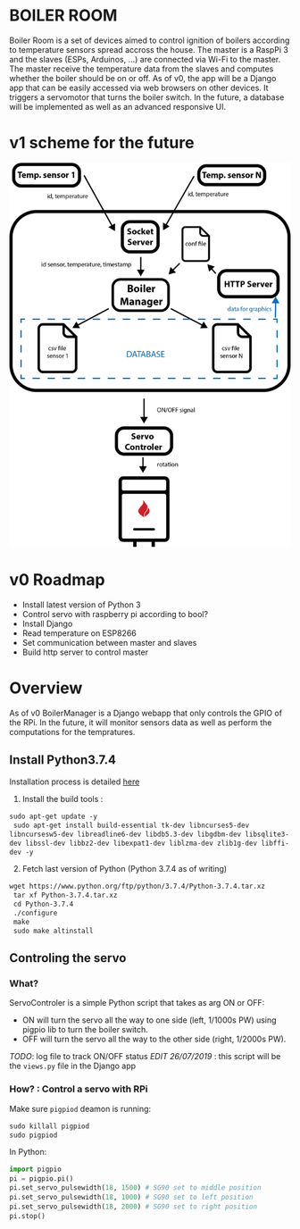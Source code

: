 # BOILER ROOM

Boiler Room is a set of devices aimed to control ignition of boilers according to temperature sensors spread accross the house. 
The master is a RaspPi 3 and the slaves (ESPs, Arduinos, ...) are connected via Wi-Fi to the master.
The master receive the temperature data from the slaves and computes whether the boiler should be on or off.
As of v0, the app will be a Django app that can be easily accessed via web browsers on other devices. It triggers a servomotor that turns the boiler switch.
In the future, a database will be implemented as well as an advanced responsive UI.

# v1 scheme for the future

![Boiler Room Diagram](Boiler-Room-diagram.png)

# v0 Roadmap

- Install latest version of Python 3
- Control servo with raspberry pi according to bool?
- Install Django
- Read temperature on ESP8266
- Set communication between master and slaves
- Build http server to control master

# Overview

As of v0 BoilerManager is a Django webapp that only controls the GPIO of the RPi.
In the future, it will monitor sensors data as well as perform the computations for the tempratures.

## Install Python3.7.4

Installation process is detailed [here](https://github.com/instabot-py/instabot.py/wiki/Installing-Python-3.7-on-Raspberry-Pi)

1. Install the build tools :
```
sudo apt-get update -y
 sudo apt-get install build-essential tk-dev libncurses5-dev libncursesw5-dev libreadline6-dev libdb5.3-dev libgdbm-dev libsqlite3-dev libssl-dev libbz2-dev libexpat1-dev liblzma-dev zlib1g-dev libffi-dev -y
```
2. Fetch last version of Python (Python 3.7.4 as of writing)
```
wget https://www.python.org/ftp/python/3.7.4/Python-3.7.4.tar.xz
 tar xf Python-3.7.4.tar.xz
 cd Python-3.7.4
 ./configure
 make
 sudo make altinstall
```

## Controling the servo
### What?

ServoControler is a simple Python script that takes as arg ON or OFF:
- ON will turn the servo all the way to one side (left, 1/1000s PW) using pigpio lib to turn the boiler switch.
- OFF will turn the servo all the way to the other side (right, 1/2000s PW).

*TODO*: log file to track ON/OFF status
*EDIT 26/07/2019* : this script will be the `views.py` file in the Django app

### How? : Control a servo with RPi 

Make sure `pigpiod` deamon is running:
```
sudo killall pigpiod
sudo pigpiod
```
In Python:
```python
import pigpio
pi = pigpio.pi()
pi.set_servo_pulsewidth(18, 1500) # SG90 set to middle position
pi.set_servo_pulsewidth(18, 1000) # SG90 set to left position
pi.set_servo_pulsewidth(18, 2000) # SG90 set to right position
pi.stop()
```


